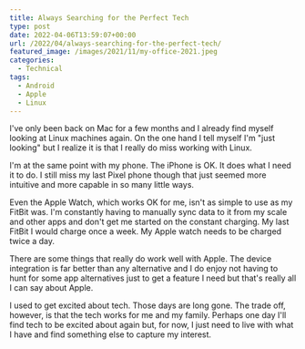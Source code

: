 ```yaml
---
title: Always Searching for the Perfect Tech
type: post
date: 2022-04-06T13:59:07+00:00
url: /2022/04/always-searching-for-the-perfect-tech/
featured_image: /images/2021/11/my-office-2021.jpeg
categories:
  - Technical
tags:
  - Android
  - Apple
  - Linux
---
```


I've only been back on Mac for a few months and I already find myself looking at Linux machines again. On the one hand I tell myself I'm "just looking" but I realize it is that I really do miss working with Linux.

I'm at the same point with my phone. The iPhone is OK. It does what I need it to do. I still miss my last Pixel phone though that just seemed more intuitive and more capable in so many little ways.

Even the Apple Watch, which works OK for me, isn't as simple to use as my FitBit was. I'm constantly having to manually sync data to it from my scale and other apps and don't get me started on the constant charging. My last FitBit I would charge once a week. My Apple watch needs to be charged twice a day.

There are some things that really do work well with Apple. The device integration is far better than any alternative and I do enjoy not having to hunt for some app alternatives just to get a feature I need but that's really all I can say about Apple.

I used to get excited about tech. Those days are long gone. The trade off, however, is that the tech works for me and my family. Perhaps one day I'll find tech to be excited about again but, for now, I just need to live with what I have and find something else to capture my interest.